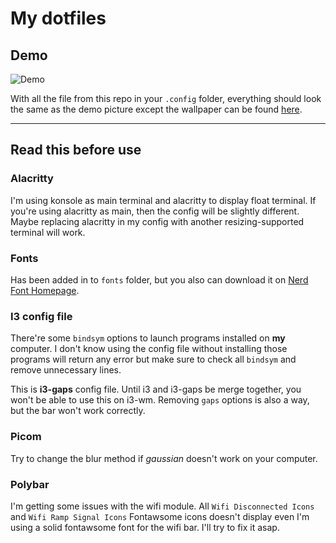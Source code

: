 # My dotfiles
## Demo

![Demo](https://media.discordapp.net/attachments/886507265450991617/1054282160141504512/filename_12_19_131808.png)

With all the file from this repo in your `.config` folder, everything should look the same as the demo picture except the wallpaper can be found [here](https://wallhaven.cc/w/m3dm1k).

---

## Read this before use

### Alacritty

I'm using konsole as main terminal and alacritty to display float terminal. If you're using alacritty as main, then the config will be slightly different. Maybe replacing alacritty in my config with another resizing-supported terminal will work.

### Fonts

Has been added in to `fonts` folder, but you also can download it on [Nerd Font Homepage](https://www.nerdfonts.com/font-downloads).

### I3 config file

There're some `bindsym` options to launch programs installed on **my** computer. I don't know using the config file without installing those programs will return any error but make sure to check all `bindsym` and remove unnecessary lines.

This is **i3-gaps** config file. Until i3 and i3-gaps be merge together, you won't be able to use this on i3-wm. Removing `gaps` options is also a way, but the bar won't work correctly.

### Picom

Try to change the blur method if *gaussian* doesn't work on your computer.

### Polybar

I'm getting some issues with the wifi module. All `Wifi Disconnected Icons` and `Wifi Ramp Signal Icons` Fontawsome icons doesn't display even I'm using a solid fontawsome font for the wifi bar. I'll try to fix it asap.

[^1]: Send me a message on [my twitter](https://twitter.com/0ji54n) if you get any other issue. 
